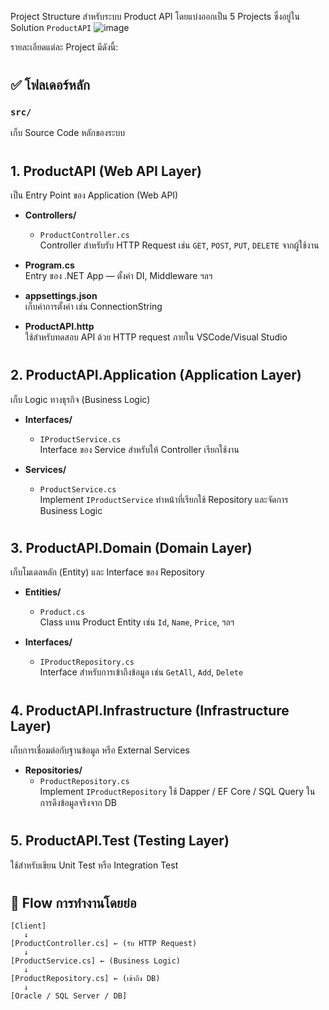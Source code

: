 Project Structure สำหรับระบบ Product API โดยแบ่งออกเป็น 5 Projects ซึ่งอยู่ใน Solution `ProductAPI` 
![image](https://github.com/user-attachments/assets/705500bb-0179-4b3d-b81e-713ea5bb651a)

รายละเอียดแต่ละ Project มีดังนี้:

#

## ✅ โฟลเดอร์หลัก
### `src/`
เก็บ Source Code หลักของระบบ

#

## 1. **ProductAPI** (Web API Layer)
เป็น Entry Point ของ Application (Web API)

- **Controllers/**  
  - `ProductController.cs`  
    Controller สำหรับรับ HTTP Request เช่น `GET`, `POST`, `PUT`, `DELETE` จากผู้ใช้งาน

- **Program.cs**  
  Entry ของ .NET App — ตั้งค่า DI, Middleware ฯลฯ

- **appsettings.json**  
  เก็บค่าการตั้งค่า เช่น ConnectionString

- **ProductAPI.http**  
  ใช้สำหรับทดสอบ API ด้วย HTTP request ภายใน VSCode/Visual Studio

#

## 2. **ProductAPI.Application** (Application Layer)
เก็บ Logic ทางธุรกิจ (Business Logic)

- **Interfaces/**  
  - `IProductService.cs`  
    Interface ของ Service สำหรับให้ Controller เรียกใช้งาน

- **Services/**  
  - `ProductService.cs`  
    Implement `IProductService` ทำหน้าที่เรียกใช้ Repository และจัดการ Business Logic

#

## 3. **ProductAPI.Domain** (Domain Layer)
เก็บโมเดลหลัก (Entity) และ Interface ของ Repository

- **Entities/**  
  - `Product.cs`  
    Class แทน Product Entity เช่น `Id`, `Name`, `Price`, ฯลฯ

- **Interfaces/**  
  - `IProductRepository.cs`  
    Interface สำหรับการเข้าถึงข้อมูล เช่น `GetAll`, `Add`, `Delete`

#

## 4. **ProductAPI.Infrastructure** (Infrastructure Layer)
เก็บการเชื่อมต่อกับฐานข้อมูล หรือ External Services

- **Repositories/**  
  - `ProductRepository.cs`  
    Implement `IProductRepository` ใช้ Dapper / EF Core / SQL Query ในการดึงข้อมูลจริงจาก DB

#

## 5. **ProductAPI.Test** (Testing Layer)
ใช้สำหรับเขียน Unit Test หรือ Integration Test

#

## 🧠 Flow การทำงานโดยย่อ

```
[Client] 
   ↓ 
[ProductController.cs] ← (รับ HTTP Request)
   ↓ 
[ProductService.cs] ← (Business Logic)
   ↓ 
[ProductRepository.cs] ← (เข้าถึง DB)
   ↓ 
[Oracle / SQL Server / DB]
```

#
